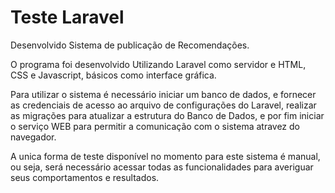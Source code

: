 # Teste Laravel

Desenvolvido Sistema de publicação de Recomendações.

O programa foi desenvolvido Utilizando Laravel como servidor e HTML, CSS e Javascript, básicos como interface gráfica.

Para utilizar o sistema é necessário iniciar um banco de dados, e fornecer as credenciais de acesso ao arquivo de 
configurações do Laravel, realizar as migrações para atualizar a estrutura do Banco de Dados, e por fim iniciar o 
serviço WEB para permitir a comunicação com o sistema atravez do navegador.

A unica forma de teste disponível no momento para este sistema é manual, ou seja, será necessário acessar todas 
as funcionalidades para averiguar seus comportamentos e resultados.
